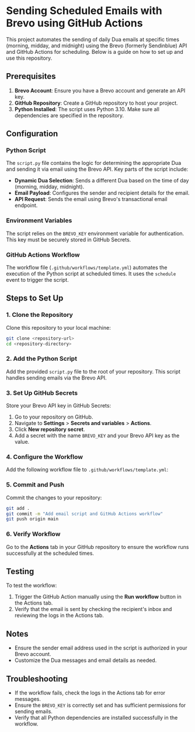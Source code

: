 # Sending Scheduled Emails with Brevo using GitHub Actions

This project automates the sending of daily Dua emails at specific times (morning, midday, and midnight) using the Brevo (formerly Sendinblue) API and GitHub Actions for scheduling. Below is a guide on how to set up and use this repository.

## Prerequisites

1. **Brevo Account**: Ensure you have a Brevo account and generate an API key.
2. **GitHub Repository**: Create a GitHub repository to host your project.
3. **Python Installed**: The script uses Python 3.10. Make sure all dependencies are specified in the repository.

## Configuration

### Python Script
The `script.py` file contains the logic for determining the appropriate Dua and sending it via email using the Brevo API. Key parts of the script include:

- **Dynamic Dua Selection**: Sends a different Dua based on the time of day (morning, midday, midnight).
- **Email Payload**: Configures the sender and recipient details for the email.
- **API Request**: Sends the email using Brevo's transactional email endpoint.

### Environment Variables
The script relies on the `BREVO_KEY` environment variable for authentication. This key must be securely stored in GitHub Secrets.

### GitHub Actions Workflow
The workflow file (`.github/workflows/template.yml`) automates the execution of the Python script at scheduled times. It uses the `schedule` event to trigger the script.

## Steps to Set Up

### 1. Clone the Repository
Clone this repository to your local machine:
```bash
git clone <repository-url>
cd <repository-directory>
```

### 2. Add the Python Script
Add the provided `script.py` file to the root of your repository. This script handles sending emails via the Brevo API.

### 3. Set Up GitHub Secrets
Store your Brevo API key in GitHub Secrets:
1. Go to your repository on GitHub.
2. Navigate to **Settings** > **Secrets and variables** > **Actions**.
3. Click **New repository secret**.
4. Add a secret with the name `BREVO_KEY` and your Brevo API key as the value.

### 4. Configure the Workflow
Add the following workflow file to `.github/workflows/template.yml`:

### 5. Commit and Push
Commit the changes to your repository:
```bash
git add .
git commit -m "Add email script and GitHub Actions workflow"
git push origin main
```

### 6. Verify Workflow
Go to the **Actions** tab in your GitHub repository to ensure the workflow runs successfully at the scheduled times.

## Testing
To test the workflow:
1. Trigger the GitHub Action manually using the **Run workflow** button in the Actions tab.
2. Verify that the email is sent by checking the recipient's inbox and reviewing the logs in the Actions tab.

## Notes
- Ensure the sender email address used in the script is authorized in your Brevo account.
- Customize the Dua messages and email details as needed.

## Troubleshooting
- If the workflow fails, check the logs in the Actions tab for error messages.
- Ensure the `BREVO_KEY` is correctly set and has sufficient permissions for sending emails.
- Verify that all Python dependencies are installed successfully in the workflow.
